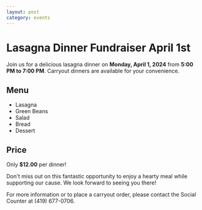 ```yaml
---
layout: post
category: events
---
```






# Lasagna Dinner Fundraiser April 1st

Join us for a delicious lasagna dinner on **Monday, April 1, 2024** from **5:00 PM to 7:00 PM**. Carryout dinners are available for your convenience.

## Menu
- Lasagna
- Green Beans
- Salad
- Bread
- Dessert

## Price
Only **$12.00** per dinner!

Don't miss out on this fantastic opportunity to enjoy a hearty meal while supporting our cause. We look forward to seeing you there!

For more information or to place a carryout order, please contact the Social Counter at (419) 677-0706.
